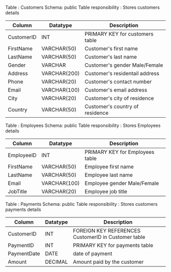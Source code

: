 
Table : Customers
Schema: public 
Table responsibility : Stores customers details

| Column      | Datatype       | Description                        |
| ----------- | ---------------|------------------------------------|
| CustomerID  |  INT           | PRIMARY KEY for customers table    |
| FirstName   | VARCHAR(50)    | Customer's first name              |
| LastName    | VARCHAR(50)    | Customer's last name               |
| Gender      | VARCHAR        | Customer's gender Male/Female      |
| Address     | VARCHAR(200)   | Customer's residentail address     |
| Phone       | VARCHAR(20)    | Customer's contact number          |
| Email       | VARCHAR(100)   | Customer's email address           |
| City        | VARCHAR(20)    | Customer's city of residence       |
| Country     | VARCHAR(50)    | Customer's country of residence    |

Table : Employees
Schema: public
Table responsibility : Stores Employees details


| Column     | Datatype     | Description                         |
| -----------|--------------|-------------------------------------|
| EmployeeID |  INT         | PRIMARY KEY for Employees table     |
| FirstName  | VARCHAR(50)  | Employee first name                 |
| LastName   | VARCHAR(50)  | Employee last name                  |
| Email      | VARCHAR(100) | Employee gender Male/Female         |
| JobTitle   | VARCHAR(20)  | Employee job title                  |

Table : Payments
Schema: public
Table responsibility : Stores customers payments details

| Column      | Datatype       | Description                                             |
|-----------  |----------------|---------------------------------------------------------|
| CustomerID  |  INT           | FOREIGN KEY  REFERENCES CustomerID in Customer table    |                                                                             
| PaymentID   |  INT           | PRIMARY KEY for payments table                          |
| PaymentDate | DATE           | date of payment                                         |
| Amount      | DECIMAL        | Amount paid by the customer                             |
